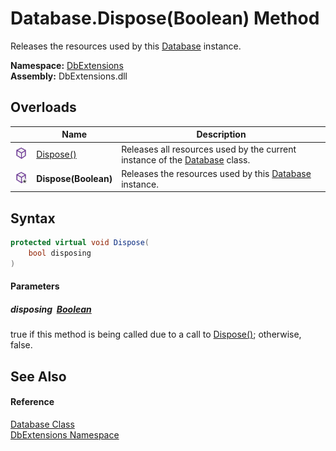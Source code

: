 Database.Dispose(Boolean) Method
================================
Releases the resources used by this [Database][1] instance.
  
**Namespace:** [DbExtensions][2]  
**Assembly:** DbExtensions.dll

Overloads
---------

|                     | Name                 | Description                                                                     |
| ------------------- | -------------------- | ------------------------------------------------------------------------------- |
| ![Public method]    | [Dispose()][3]       | Releases all resources used by the current instance of the [Database][1] class. |
| ![Protected method] | **Dispose(Boolean)** | Releases the resources used by this [Database][1] instance.                     |


Syntax
------

```csharp
protected virtual void Dispose(
	bool disposing
)
```

#### Parameters

##### *disposing*  [Boolean][4]
true if this method is being called due to a call to [Dispose()][3]; otherwise, false.


See Also
--------

#### Reference
[Database Class][1]  
[DbExtensions Namespace][2]  

[1]: README.md
[2]: ../README.md
[3]: Dispose.md
[4]: https://learn.microsoft.com/dotnet/api/system.boolean
[Public method]: ../../icons/pubmethod.svg "Public method"
[Protected method]: ../../icons/protmethod.svg "Protected method"
